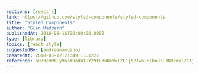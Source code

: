 ```yaml
---
sections: [reactjs]
link: https://github.com/styled-components/styled-components
title: "Styled Components"
author: "Glen Maddern"
publishedAt: 2016-08-16T00:00:00.000Z
type: [library]
topics: [react_style]
suggestedBy: [andreamangano]
createdAt: 2018-03-12T21:49:15.122Z
reference: aHR0cHM6Ly9naXRodWIuY29tL3N0eWxlZC1jb21wb25lbnRzL3N0eWxlZC1jb21wb25lbnRz
---
```

